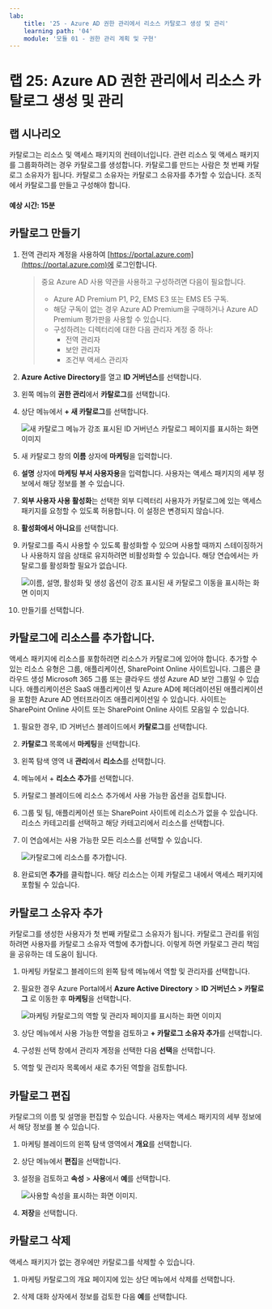 ```yaml
---
lab:
    title: '25 - Azure AD 권한 관리에서 리소스 카탈로그 생성 및 관리'
    learning path: '04'
    module: '모듈 01 - 권한 관리 계획 및 구현'
---
```


# 랩 25: Azure AD 권한 관리에서 리소스 카탈로그 생성 및 관리

## 랩 시나리오

카탈로그는 리소스 및 액세스 패키지의 컨테이너입니다. 관련 리소스 및 액세스 패키지를 그룹화하려는 경우 카탈로그를 생성합니다. 카탈로그를 만드는 사람은 첫 번째 카탈로그 소유자가 됩니다. 카탈로그 소유자는 카탈로그 소유자를 추가할 수 있습니다. 조직에서 카탈로그를 만들고 구성해야 합니다.

#### 예상 시간: 15분

## 카탈로그 만들기

1. 전역 관리자 계정을 사용하여 [https://portal.azure.com](https://portal.azure.com)에 로그인합니다.

    >중요
    >Azure AD 사용 약관을 사용하고 구성하려면 다음이 필요합니다.
    >
    >- Azure AD Premium P1, P2, EMS E3 또는 EMS E5 구독.
    >- 해당 구독이 없는 경우 Azure AD Premium을 구매하거나 Azure AD Premium 평가판을 사용할 수 있습니다.
    >- 구성하려는 디렉터리에 대한 다음 관리자 계정 중 하나:
    >    - 전역 관리자
    >    - 보안 관리자
    >    - 조건부 액세스 관리자

1. **Azure Active Directory**를 열고 **ID 거버넌스**를 선택합니다.

1. 왼쪽 메뉴의 **권한 관리**에서 **카탈로그**를 선택합니다.

1. 상단 메뉴에서 **+ 새 카탈로그**를 선택합니다.

    ![새 카탈로그 메뉴가 강조 표시된 ID 거버넌스 카탈로그 페이지를 표시하는 화면 이미지 ](./media/lp4-mod1-identity-governance-new-catalog.png)

1. 새 카탈로그 창의 **이름** 상자에 **마케팅**을 입력합니다.

1. **설명** 상자에 **마케팅 부서 사용자용**을 입력합니다. 사용자는 액세스 패키지의 세부 정보에서 해당 정보를 볼 수 있습니다.

1. **외부 사용자 사용 활성화**는 선택한 외부 디렉터리 사용자가 카탈로그에 있는 액세스 패키지를 요청할 수 있도록 허용합니다. 이 설정은 변경되지 않습니다.

1. **활성화에서 아니요**를 선택합니다.

1. 카탈로그를 즉시 사용할 수 있도록 활성화할 수 있으며 사용할 때까지 스테이징하거나 사용하지 않음 상태로 유지하려면 비활성화할 수 있습니다. 해당 연습에서는 카탈로그를 활성화할 필요가 없습니다.

    ![이름, 설명, 활성화 및 생성 옵션이 강조 표시된 새 카탈로그 이동을 표시하는 화면 이미지](./media/lp4-mod1-new-catalog-marketing.png)

1. 만들기를 선택합니다.

## 카탈로그에 리소스를 추가합니다.

액세스 패키지에 리소스를 포함하려면 리소스가 카탈로그에 있어야 합니다. 추가할 수 있는 리소스 유형은 그룹, 애플리케이션, SharePoint Online 사이트입니다. 그룹은 클라우드 생성 Microsoft 365 그룹 또는 클라우드 생성 Azure AD 보안 그룹일 수 있습니다. 애플리케이션은 SaaS 애플리케이션 및 Azure AD에 페더레이션된 애플리케이션을 포함한 Azure AD 엔터프라이즈 애플리케이션일 수 있습니다. 사이트는 SharePoint Online 사이트 또는 SharePoint Online 사이트 모음일 수 있습니다.

1. 필요한 경우, ID 거버넌스 블레이드에서 **카탈로그**를 선택합니다.

1. **카탈로그** 목록에서 **마케팅**을 선택합니다.

1. 왼쪽 탐색 영역 내 **관리**에서 **리소스**를 선택합니다.

1. 메뉴에서 + **리소스 추가**를 선택합니다.

1. 카탈로그 블레이드에 리소스 추가에서 사용 가능한 옵션을 검토합니다.

1. 그룹 및 팀, 애플리케이션 또는 SharePoint 사이트에 리소스가 없을 수 있습니다. 리소스 카테고리를 선택하고 해당 카테고리에서 리소스를 선택합니다.

1. 이 연습에서는 사용 가능한 모든 리소스를 선택할 수 있습니다.

    ![카탈로그에 리소스를 추가합니다.](./media/catalog-add-resources.png)

1. 완료되면 **추가**를 클릭합니다. 해당 리소스는 이제 카탈로그 내에서 액세스 패키지에 포함될 수 있습니다.

## 카탈로그 소유자 추가

카탈로그를 생성한 사용자가 첫 번째 카탈로그 소유자가 됩니다. 카탈로그 관리를 위임하려면 사용자를 카탈로그 소유자 역할에 추가합니다. 이렇게 하면 카탈로그 관리 책임을 공유하는 데 도움이 됩니다.

1. 마케팅 카탈로그 블레이드의 왼쪽 탐색 메뉴에서 역할 및 관리자를 선택합니다.

1. 필요한 경우 Azure Portal에서 **Azure Active Directory** > **ID 거버넌스 > 카탈로그** 로 이동한 후 **마케팅**을 선택합니다.

    ![마케팅 카탈로그의 역할 및 관리자 페이지를 표시하는 화면 이미지](./media/lp4-mod1-catalog-roles-and-admins.png)

1. 상단 메뉴에서 사용 가능한 역할을 검토하고 **+ 카탈로그 소유자 추가**를 선택합니다.

1. 구성원 선택 창에서 관리자 계정을 선택한 다음 **선택**을 선택합니다.

1. 역할 및 관리자 목록에서 새로 추가된 역할을 검토합니다.

## 카탈로그 편집

카탈로그의 이름 및 설명을 편집할 수 있습니다. 사용자는 액세스 패키지의 세부 정보에서 해당 정보를 볼 수 있습니다.

1. 마케팅 블레이드의 왼쪽 탐색 영역에서 **개요**를 선택합니다.

1. 상단 메뉴에서 **편집**을 선택합니다.

1. 설정을 검토하고 **속성** > **사용**에서 **예**를 선택합니다.

    ![사용할 속성을 표시하는 화면 이미지.](./media/lp4-mod1-edit-marketing-catalog.png)

1. **저장**을 선택합니다.

## 카탈로그 삭제

액세스 패키지가 없는 경우에만 카탈로그를 삭제할 수 있습니다.

1. 마케팅 카탈로그의 개요 페이지에 있는 상단 메뉴에서 삭제를 선택합니다.

1. 삭제 대화 상자에서 정보를 검토한 다음 **예**를 선택합니다.
